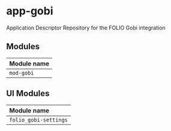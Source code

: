 # app-gobi
Application Descriptor Repository for the FOLIO Gobi integration

## Modules

| Module name   |
|:--------------|
| `mod-gobi`    |

## UI Modules

| Module name           |
|:----------------------|
| `folio_gobi-settings` |